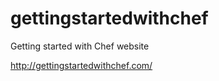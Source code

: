 gettingstartedwithchef
======================

Getting started with Chef website

http://gettingstartedwithchef.com/
